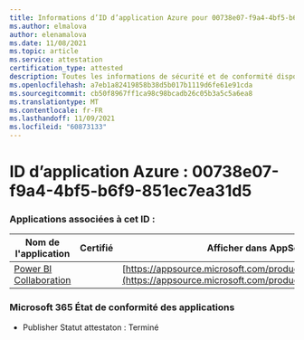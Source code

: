 ```yaml
---
title: Informations d’ID d’application Azure pour 00738e07-f9a4-4bf5-b6f9-851ec7ea31d5
ms.author: elmalova
author: elenamalova
ms.date: 11/08/2021
ms.topic: article
ms.service: attestation
certification_type: attested
description: Toutes les informations de sécurité et de conformité disponibles pour 00738e07-f9a4-4bf5-b6f9-851ec7ea31d5.
ms.openlocfilehash: a7eb1a82419858b38d5b017b1119d6fe61e91cda
ms.sourcegitcommit: cb50f8967ff1ca98c98bcadb26c05b3a5c5a6ea8
ms.translationtype: MT
ms.contentlocale: fr-FR
ms.lasthandoff: 11/09/2021
ms.locfileid: "60873133"
---
```

# <a name="azure-app-id-00738e07-f9a4-4bf5-b6f9-851ec7ea31d5"></a>ID d’application Azure : 00738e07-f9a4-4bf5-b6f9-851ec7ea31d5


### <a name="apps-associated-with-this-id"></a>Applications associées à cet ID :
| **Nom de l'application** | **Certifié** | **Afficher dans AppSource** |
|--------------|---------------|-----------------------|
| [Power BI Collaboration](https://docs.microsoft.com/microsoft-365-app-certification/forward/WA104380739) |  | [https://appsource.microsoft.com/product/office/WA104380739](https://appsource.microsoft.com/product/office/WA104380739) |

### <a name="microsoft-365-app-compliance-status"></a>Microsoft 365 État de conformité des applications
- Publisher Statut attestaton : Terminé
